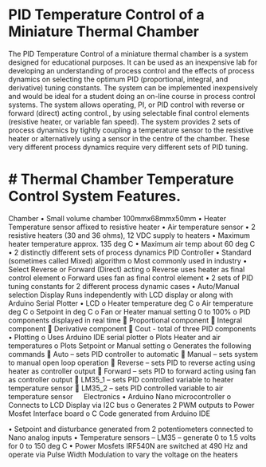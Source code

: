 # PID Temperature Control of a Miniature Thermal Chamber
The PID Temperature Control of a miniature thermal chamber is a system designed for educational purposes. It can be used as an inexpensive lab for developing an understanding of process control and the effects of process dynamics on selecting the optimum PID (proportional, integral, and derivative) tuning constants.
The system can be implemented inexpensively and would be ideal for a student doing an on-line course in process control systems.
The system allows operating, PI, or PID control with reverse or forward (direct) acting control., by using selectable final control elements (resistive heater, or variable fan speed).
The system provides 2 sets of process dynamics by tightly coupling a temperature sensor to the resistive heater or alternatively using a sensor in the centre of the chamber. These very different process dynamics require very different sets of PID tuning.

# # Thermal Chamber Temperature Control System Features.
Chamber
•	Small volume chamber 100mmx68mmx50mm
•	Heater Temperature sensor affixed to resistive heater
•	Air temperature sensor
•	2 resistive heaters (30 and 36 ohms), 12 VDC supply to heaters
•	Maximum heater temperature approx. 135 deg C
•	Maximum air temp about 60 deg C
•	2 distinctly different sets of process dynamics
PID Controller
•	Standard (sometimes called Mixed) algorithm
o	Most commonly used in industry
•	Select Reverse or Forward (Direct) acting
o	Reverse uses heater as final control element
o	Forward uses fan as final control element
•	2 sets of PID tuning constants for 2 different process dynamic cases
•	Auto/Manual selection
Display
Runs independently with LCD display or along with Arduino Serial Plotter
•	LCD
o	Heater temperature deg C
o	Air temperature deg C
o	Setpoint in deg C
o	Fan or Heater manual setting 0 to 100%
o	PID components displayed in real time
	Proportional component
	Integral component
	Derivative component
	Cout - total of three PID components
•	Plotting
o	Uses Arduino IDE serial plotter
o	Plots Heater and air temperatures
o	Plots Setpoint or Manual setting
o	Generates the following commands
	Auto – sets PID controller to automatic
	Manual – sets system to manual  open loop operation
	Reverse – sets PID to reverse acting using heater as controller output
	Forward – sets PID to forward acting using fan as controller output
	LM35_1 – sets PID controlled variable to heater temperature sensor
	LM35_2 – sets PID controlled variable to air temperature sensor
 
Electronics
•	Arduino Nano microcontroller
o	Connects to LCD Display via I2C bus
o	Generates 2 PWM outputs to Power Mosfet Interface board
o	C Code generated from Arduino IDE

•	Setpoint and disturbance generated from 2 potentiometers connected to Nano analog inputs 
•	Temperature sensors – LM35 – generate 0 to 1.5 volts for 0 to 150 deg C
•	Power Mosfets IRF540N are switched  at 490 Hz and operate via Pulse Width Modulation to vary the voltage on the heaters

